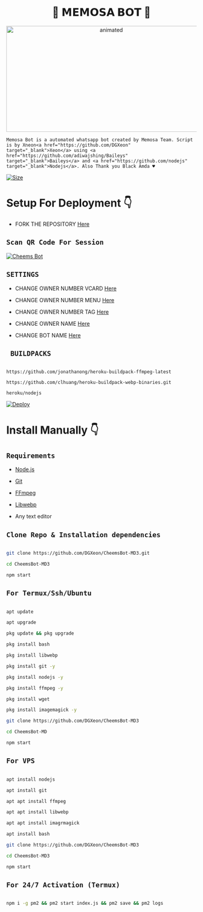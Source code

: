 <h1 align="center">🎩 𝗠𝗘𝗠𝗢𝗦𝗔 𝗕𝗢𝗧 🎩<br></h1>

<p align="center">

<img src="https://github.com/Amogus10/hannah/blob/main/Picsart_22-07-08_19-00-09-520.png?raw=true" alt="animated" width="540" height="280" />

</p>

<p align="center">

    Memosa Bot is a automated whatsapp bot created by Memosa Team. Script is by Xneon<a href="https://github.com/DGXeon" target="_blank">Xeon</a> using <a href="https://github.com/adiwajshing/Baileys" target="_blank">Baileys</a> and <a href="https://github.com/nodejs" target="_blank">Nodejs</a>. Also Thank you Black Amda ♥️

</p>

<p align="center">

<a href="https://youtu.be/Memeathalofficial"><img title="Size" src="https://img.shields.io/badge/Tutorial-Video-green"></a>

</p>

# Setup For Deployment 👇

- FORK THE REPOSITORY [Here](https://github.com/DGXeon/CheemsBot-MD3/fork)

## `Scan QR Code For Session`

[![Cheems Bot](https://repl.it/badge/github/quiec/whatsasena)](https://replit.com/@DGXeon/Cheems-Bot-Multi-Device-Qr-Code-Generator?output%20only=1&lite=1#index.js)

## `SETTINGS`

- CHANGE OWNER NUMBER VCARD [Here](https://github.com/DGXeon/CheemsBot-MD3/blob/master/config.js#L44)

- CHANGE OWNER NUMBER MENU [Here](https://github.com/DGXeon/CheemsBot-MD3/blob/master/config.js#L59)

- CHANGE OWNER NUMBER TAG [Here](https://github.com/DGXeon/CheemsBot-MD3/blob/master/config.js#L58)

- CHANGE OWNER NAME [Here](https://github.com/DGXeon/CheemsBot-MD3/blob/master/config.js#L45)

- CHANGE BOT NAME [Here](https://github.com/DGXeon/CheemsBot-MD3/blob/master/config.js#L51)

## ` BUILDPACKS`

```

https://github.com/jonathanong/heroku-buildpack-ffmpeg-latest

https://github.com/clhuang/heroku-buildpack-webp-binaries.git

heroku/nodejs

```

[![Deploy](https://www.herokucdn.com/deploy/button.svg)](https://heroku.com/deploy?template=https://github.com/DGXeon/CheemsBot-MD3/)

# Install Manually 👇

## `Requirements`

* [Node.js](https://nodejs.org/en/)

* [Git](https://git-scm.com/downloads)

* [FFmpeg](https://github.com/BtbN/FFmpeg-Builds/releases/download/autobuild-2020-12-08-13-03/ffmpeg-n4.3.1-26-gca55240b8c-win64-gpl-4.3.zip)

* [Libwebp](https://developers.google.com/speed/webp/download)

* Any text editor

## `Clone Repo & Installation dependencies`

```bash

git clone https://github.com/DGXeon/CheemsBot-MD3.git

cd CheemsBot-MD3

npm start

```

## `For Termux/Ssh/Ubuntu`

```bash

apt update

apt upgrade

pkg update && pkg upgrade

pkg install bash

pkg install libwebp

pkg install git -y

pkg install nodejs -y 

pkg install ffmpeg -y 

pkg install wget

pkg install imagemagick -y

git clone https://github.com/DGXeon/CheemsBot-MD3

cd CheemsBot-MD

npm start

```

## `For VPS`

```bash

apt install nodejs 

apt install git 

apt apt install ffmpeg 

apt apt install libwebp 

apt apt install imagrmagick

apt install bash

git clone https://github.com/DGXeon/CheemsBot-MD3

cd CheemsBot-MD3

npm start

```

## `For 24/7 Activation (Termux)`

```bash

npm i -g pm2 && pm2 start index.js && pm2 save && pm2 logs

```

